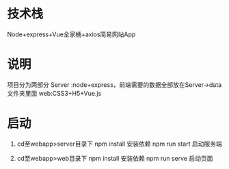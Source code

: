 # 技术栈
Node+express+Vue全家桶+axios简易网站App

# 说明
项目分为两部分 
Server :node+express，前端需要的数据全部放在Server->data文件夹里面
web:CSS3+H5+Vue.js

# 启动
1. cd至webapp>server目录下 
   npm install  安装依赖
   npm run start 启动服务端

2. cd至webapp>web目录下 
   npm install  安装依赖
   npm run serve 启动页面
